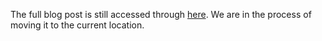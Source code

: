 The full blog post is still accessed through [here](https://www.1onepsilon.com/single-post/2018/03/29/Surds-Trapezoids-and-Global-Maths). We are in the process of moving it to the current location.
